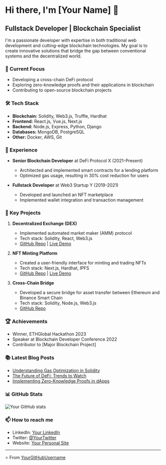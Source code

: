# Hi there, I'm [Your Name] 👋

## Fullstack Developer | Blockchain Specialist

I'm a passionate developer with expertise in both traditional web development and cutting-edge blockchain technologies. My goal is to create innovative solutions that bridge the gap between conventional systems and the decentralized world.

### 🔭 Current Focus

- Developing a cross-chain DeFi protocol
- Exploring zero-knowledge proofs and their applications in blockchain
- Contributing to open-source blockchain projects

### 🛠 Tech Stack

- **Blockchain:** Solidity, Web3.js, Truffle, Hardhat
- **Frontend:** React.js, Vue.js, Next.js
- **Backend:** Node.js, Express, Python, Django
- **Databases:** MongoDB, PostgreSQL
- **Other:** Docker, AWS, Git

### 💼 Experience

- **Senior Blockchain Developer** at DeFi Protocol X (2021-Present)
  - Architected and implemented smart contracts for a lending platform
  - Optimized gas usage, resulting in 30% cost reduction for users

- **Fullstack Developer** at Web3 Startup Y (2019-2021)
  - Developed and launched an NFT marketplace
  - Implemented wallet integration and transaction management

### 🌟 Key Projects

1. **Decentralized Exchange (DEX)**
   - Implemented automated market maker (AMM) protocol
   - Tech stack: Solidity, React, Web3.js
   - [GitHub Repo](link-to-repo) | [Live Demo](link-to-demo)

2. **NFT Minting Platform**
   - Created a user-friendly interface for minting and trading NFTs
   - Tech stack: Next.js, Hardhat, IPFS
   - [GitHub Repo](link-to-repo) | [Live Demo](link-to-demo)

3. **Cross-Chain Bridge**
   - Developed a secure bridge for asset transfer between Ethereum and Binance Smart Chain
   - Tech stack: Solidity, Node.js, Web3.js
   - [GitHub Repo](link-to-repo)

### 🏆 Achievements

- Winner, ETHGlobal Hackathon 2023
- Speaker at Blockchain Developer Conference 2022
- Contributor to [Major Blockchain Project]

### 📚 Latest Blog Posts

- [Understanding Gas Optimization in Solidity](link-to-post)
- [The Future of DeFi: Trends to Watch](link-to-post)
- [Implementing Zero-Knowledge Proofs in dApps](link-to-post)

### 📊 GitHub Stats

![Your GitHub stats](https://github-readme-stats.vercel.app/api?username=yourusername&show_icons=true&theme=radical)

### 📫 How to reach me

- LinkedIn: [Your LinkedIn](your-linkedin-url)
- Twitter: [@YourTwitter](your-twitter-url)
- Website: [Your Personal Site](your-website-url)

---

⭐️ From [YourGitHubUsername](https://github.com/YourGitHubUsername)